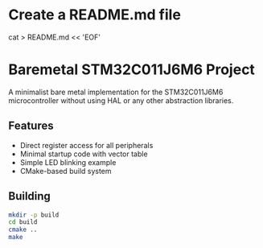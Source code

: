 # Create a README.md file
cat > README.md << 'EOF'
# Baremetal STM32C011J6M6 Project

A minimalist bare metal implementation for the STM32C011J6M6 microcontroller without using HAL or any other abstraction libraries.

## Features

- Direct register access for all peripherals
- Minimal startup code with vector table
- Simple LED blinking example
- CMake-based build system

## Building

```bash
mkdir -p build
cd build
cmake ..
make